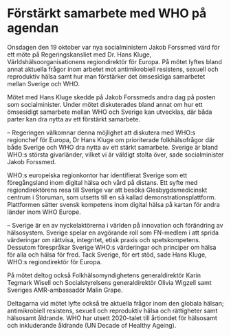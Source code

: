 # Förstärkt samarbete med WHO på agendan

Onsdagen den 19 oktober var nya socialministern Jakob Forssmed värd för ett möte på Regeringskansliet med Dr. Hans Kluge, Världshälsoorganisationens regiondirektör för Europa. På mötet lyftes bland annat aktuella frågor inom arbetet mot antimikrobiell resistens, sexuell och reproduktiv hälsa samt hur man förstärker det ömsesidiga samarbetet mellan Sverige och WHO.

Mötet med Hans Kluge skedde på Jakob Forssmeds andra dag på posten som socialminister. Under mötet diskuterades bland annat om hur ett ömsesidigt samarbete mellan WHO och Sverige kan utvecklas, där båda parter kan dra nytta av ett förstärkt samarbete.

– Regeringen välkomnar denna möjlighet att diskutera med WHO:s regionchef för Europa, Dr Hans Kluge om prioriterade folkhälsofrågor där både Sverige och WHO dra nytta av ett stärkt samarbete. Sverige är bland WHO:s största givarländer, vilket vi är väldigt stolta över, sade socialminister Jakob Forssmed.

WHO:s europeiska regionkontor har identifierat Sverige som ett föregångsland inom digital hälsa och vård på distans. Ett syfte med regiondirektörens resa till Sverige var att besöka Glesbygdsmedicinskt centrum i Storuman, som utsetts till en så kallad demonstrationsplattform. Plattformen sätter svensk kompetens inom digital hälsa på kartan för andra länder inom WHO Europe.

– Sverige är en av nyckelaktörerna i världen på innovation och förändring av hälsosystem. Sverige spelar en avgörande roll som FN-medlem i att sprida värderingar om rättvisa, integritet, etisk praxis och spetskompetens. Dessutom förespråkar Sverige WHO:s värderingar och principer om hälsa för alla och hälsa för fred. Tack Sverige, för ert stöd, sade Hans Kluge, WHO:s regiondirektör för Europa.

På mötet deltog också Folkhälsomyndighetens generaldirektör Karin Tegmark Wisell och Socialstyrelsens generaldirektör Olivia Wigzell samt Sveriges AMR-ambassadör Malin Grape.

Deltagarna vid mötet lyfte också tre aktuella frågor inom den globala hälsan; antimikrobiell resistens, sexuell och reproduktiv hälsa och rättigheter samt hälsosamt åldrande. WHO har utsett 2020-talet till årtiondet för hälsosamt och inkluderande åldrande (UN Decade of Healthy Ageing).
